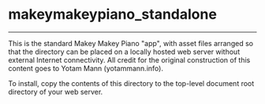 
# makeymakeypiano_standalone

---

This is the standard Makey Makey Piano "app", with asset files arranged
so that the directory can be placed on a locally hosted web server
without external Internet connectivity.  All credit for the original
construction of this content goes to Yotam Mann (yotammann.info).

To install, copy the contents of this directory to the top-level document
root directory of your web server.
